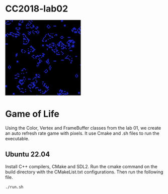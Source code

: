 # CC2018-lab02
![](https://github.com/JDgomez2002/CC2018-lab02/blob/main/Game%20of%20Life.gif)

# Game of Life
Using the Color, Vertex and FrameBuffer classes from the lab 01, we create an auto refresh rate game with pixels. It use Cmake and .sh files to run the executable.

## Ubuntu 22.04
Install C++ compilers, CMake and SDL2.
Run the cmake command on the build directory with the CMakeList.txt configurations.
Then run the following file.

```shell
./run.sh
```
